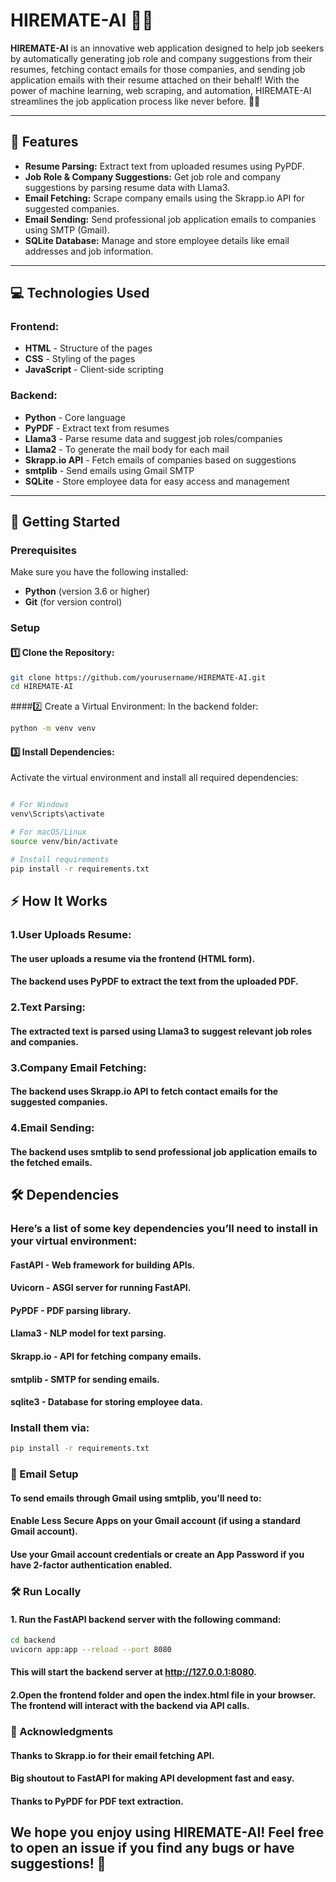 # HIREMATE-AI 🚀💼

**HIREMATE-AI** is an innovative web application designed to help job seekers by automatically generating job role and company suggestions from their resumes, fetching contact emails for those companies, and sending job application emails with their resume attached on their behalf! With the power of machine learning, web scraping, and automation, HIREMATE-AI streamlines the job application process like never before. 🤖✨

---

## 🚀 Features
- **Resume Parsing:** Extract text from uploaded resumes using PyPDF.
- **Job Role & Company Suggestions:** Get job role and company suggestions by parsing resume data with Llama3.
- **Email Fetching:** Scrape company emails using the Skrapp.io API for suggested companies.
- **Email Sending:** Send professional job application emails to companies using SMTP (Gmail).
- **SQLite Database:** Manage and store employee details like email addresses and job information.

---

## 💻 Technologies Used
### Frontend:
- **HTML** - Structure of the pages
- **CSS** - Styling of the pages
- **JavaScript** - Client-side scripting

### Backend:
- **Python** - Core language
- **PyPDF** - Extract text from resumes
- **Llama3** - Parse resume data and suggest job roles/companies
- **Llama2** - To generate the mail body for each mail
- **Skrapp.io API** - Fetch emails of companies based on suggestions
- **smtplib** - Send emails using Gmail SMTP
- **SQLite** - Store employee data for easy access and management

---

## 🚀 Getting Started

### Prerequisites

Make sure you have the following installed:
- **Python** (version 3.6 or higher)
- **Git** (for version control)

### Setup

#### 1️⃣ Clone the Repository:
```bash
git clone https://github.com/yourusername/HIREMATE-AI.git
cd HIREMATE-AI
```
####2️⃣ Create a Virtual Environment:
In the backend folder:

```bash
python -m venv venv
```
#### 3️⃣ Install Dependencies:
Activate the virtual environment and install all required dependencies:

```bash

# For Windows
venv\Scripts\activate

# For macOS/Linux
source venv/bin/activate

# Install requirements
pip install -r requirements.txt
```
## ⚡ How It Works
### 1.User Uploads Resume:
#### The user uploads a resume via the frontend (HTML form).
#### The backend uses PyPDF to extract the text from the uploaded PDF.

### 2.Text Parsing:
#### The extracted text is parsed using Llama3 to suggest relevant job roles and companies.

### 3.Company Email Fetching:
#### The backend uses Skrapp.io API to fetch contact emails for the suggested companies.

### 4.Email Sending:
#### The backend uses smtplib to send professional job application emails to the fetched emails.

## 🛠️ Dependencies
### Here’s a list of some key dependencies you’ll need to install in your virtual environment:

#### FastAPI - Web framework for building APIs.
#### Uvicorn - ASGI server for running FastAPI.
#### PyPDF - PDF parsing library.
#### Llama3 - NLP model for text parsing.
#### Skrapp.io - API for fetching company emails.
#### smtplib - SMTP for sending emails.
#### sqlite3 - Database for storing employee data.

### Install them via:
```bash
pip install -r requirements.txt
```
### 📧 Email Setup
#### To send emails through Gmail using smtplib, you'll need to:

#### Enable Less Secure Apps on your Gmail account (if using a standard Gmail account).
#### Use your Gmail account credentials or create an App Password if you have 2-factor authentication enabled.


### 🛠️ Run Locally
#### 1. Run the FastAPI backend server with the following command:
```bash
cd backend
uvicorn app:app --reload --port 8080
```
#### This will start the backend server at http://127.0.0.1:8080.

#### 2.Open the frontend folder and open the index.html file in your browser. The frontend will interact with the backend via API calls.

### 🌟 Acknowledgments

#### Thanks to Skrapp.io for their email fetching API.

#### Big shoutout to FastAPI for making API development fast and easy.

#### Thanks to PyPDF for PDF text extraction.

## We hope you enjoy using HIREMATE-AI! Feel free to open an issue if you find any bugs or have suggestions! 🚀
